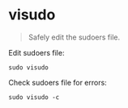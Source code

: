 visudo 
=======

> Safely edit the sudoers file.

Edit sudoers file:

    sudo visudo

Check sudoers file for errors:

    sudo visudo -c
